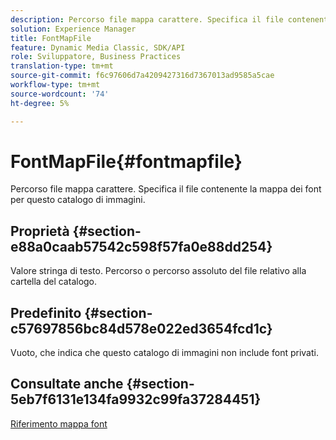 ```yaml
---
description: Percorso file mappa carattere. Specifica il file contenente la mappa dei font per questo catalogo di immagini.
solution: Experience Manager
title: FontMapFile
feature: Dynamic Media Classic, SDK/API
role: Sviluppatore, Business Practices
translation-type: tm+mt
source-git-commit: f6c97606d7a4209427316d7367013ad9585a5cae
workflow-type: tm+mt
source-wordcount: '74'
ht-degree: 5%

---
```



# FontMapFile{#fontmapfile}

Percorso file mappa carattere. Specifica il file contenente la mappa dei font per questo catalogo di immagini.

## Proprietà {#section-e88a0caab57542c598f57fa0e88dd254}

Valore stringa di testo. Percorso o percorso assoluto del file relativo alla cartella del catalogo.

## Predefinito {#section-c57697856bc84d578e022ed3654fcd1c}

Vuoto, che indica che questo catalogo di immagini non include font privati.

## Consultate anche {#section-5eb7f6131e134fa9932c99fa37284451}

[Riferimento mappa font](../../../../../is-api/image-catalog/image-serving-api-ref/c-image-catalog-reference/c-font-map-reference/c-font-map-reference.md#concept-f81f319d03c646c5a8ef87b3277dd37d)
